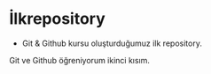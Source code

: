 # İlkrepository

- Git & Github kursu oluşturduğumuz ilk repository.

Git ve Github öğreniyorum ikinci kısım.
